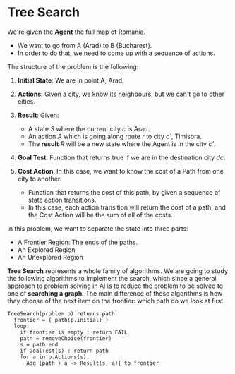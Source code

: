 # Tree Search

We're given the **Agent** the full map of Romania.

* We want to go from A (Arad) to B (Bucharest).
* In order to do that, we need to come up with a sequence of actions.

The structure of the problem is the following:

1. **Initial State**:
  We are in point A, Arad.
2. **Actions**:
  Given a city, we know its neighbours, but we can't go to other cities.
3. **Result**:
  Given:
    * A state *S* where the current city *c* is Arad.
    * An action *A* which is going along route *r* to city *c'*, Timisora.
    * The **result** *R* will be a new state where the Agent is in the city *c'*.

4. **Goal Test**:
  Function that returns true if we are in the destination city *dc*.
5. **Cost Action**:
  In this case, we want to know the cost of a Path from one city to another.
    * Function that returns the cost of this path, by given a sequence of state action transitions.
    * In this case, each action transition will return the cost of a path, and the Cost Action will be the sum of all of the costs.

In this problem, we want to separate the state into three parts:
* A Frontier Region: The ends of the paths.
* An Explored Region
* An Unexplored Region

**Tree Search** represents a whole family of algorithms. We are going to study the following algorithms to implement the search, which since a general approach to problem solving in AI is to reduce the problem to be solved to one of **searching a graph**. The main difference of these algorithms is how they choose of the next item on the frontier: which path do we look at first.

```
TreeSearch(problem p) returns path
  frontier = { path(p.initial) }
  loop:
    if frontier is empty : return FAIL
    path = removeChoice(frontier)
    s = path.end
    if GoalTest(s) : return path
    for a in p.Actions(s):
      Add [path + a -> Result(s, a)] to frontier
```
